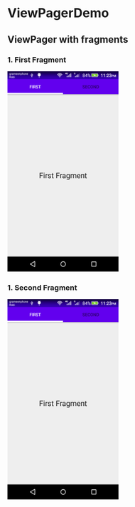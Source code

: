 # ViewPagerDemo

## ViewPager with fragments 

### 1. First Fragment

   <img src="images/1.png" alt="Insert into database" width="250" height="450">
   
### 1. Second Fragment

   <img src="images/1.png" alt="Insert into database" width="250" height="450">
